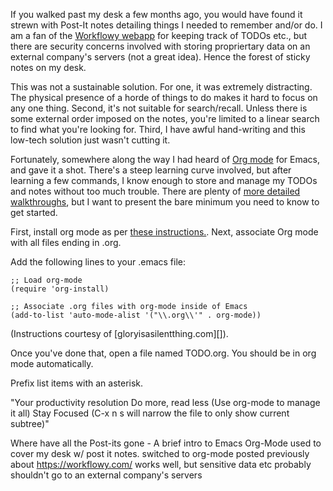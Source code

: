 If you walked past my desk a few months ago, you would have found it strewn with Post-It notes detailing things I needed to remember and/or do.  I am a fan of the [Workflowy webapp][Workflowy blog post] for keeping track of TODOs etc., but there are security concerns involved with storing propriertary data on an external company's servers (not a great idea).  Hence the forest of sticky notes on my desk.

This was not a sustainable solution.  For one, it was extremely distracting.  The physical presence of a horde of things to do makes it hard to focus on any one thing.  Second, it's not suitable for search/recall.  Unless there is some external order imposed on the notes, you're limited to a linear search to find what you're looking for.  Third, I have awful hand-writing and this low-tech solution just wasn't cutting it.

Fortunately, somewhere along the way I had heard of [Org mode][OrgMode] for Emacs, and gave it a shot.  There's a steep learning curve involved, but after learning a few commands, I know enough to store and manage my TODOs and notes without too much trouble.  There are plenty of [more detailed walkthroughs][Orgmode walkthrough pdf], but I want to present the bare minimum you need to know to get started.

First, install org mode as per [these instructions.][Orgmode installation].  Next, associate Org mode with all files ending in .org.

Add the following lines to your .emacs file:

	;; Load org-mode
	(require 'org-install)

	;; Associate .org files with org-mode inside of Emacs
	(add-to-list 'auto-mode-alist '("\\.org\\'" . org-mode))

(Instructions courtesy of [gloryisasilentthing.com][]).


Once you've done that, open a file named TODO.org.  You should be in org mode automatically.

Prefix list items with an asterisk.  

"Your productivity resolution
Do more, read less 
(Use org-mode to manage it all)
Stay Focused 
(C-x n s will narrow the file to only show current subtree)"




Where have all the Post-its gone - A brief intro to Emacs Org-Mode
	used to cover my desk w/ post it notes.  switched to org-mode
	posted previously about https://workflowy.com/
		works well, but sensitive data etc probably shouldn't go to an external company's servers
		
		
[Workflowy blog post]:http://developmentality.wordpress.com/2011/01/25/workflowy-free-minimalist-list-webapp/
[OrgMode]:http://orgmode.org/
[Orgmode walkthrough pdf]:http://orgmode.org/orgguide.pdf
[Orgmode installation]:http://orgmode.org/manual/Installation.html
[glortyisasilentthing.com]:http://www.gloryisasilentthing.com/glory/org-mode-os-x-series-installation/
[Org-Mode your work]:http://jonebird.com/org/colug_orgmode.html